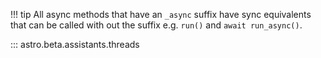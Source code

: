 !!! tip
    All async methods that have an `_async` suffix have sync equivalents that can be called with out the suffix e.g. `run()` and `await run_async()`.
    
::: astro.beta.assistants.threads